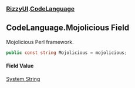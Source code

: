 ### [RizzyUI](RizzyUI 'RizzyUI').[CodeLanguage](RizzyUI.CodeLanguage 'RizzyUI.CodeLanguage')

## CodeLanguage.Mojolicious Field

Mojolicious Perl framework.

```csharp
public const string Mojolicious = mojolicious;
```

#### Field Value
[System.String](https://docs.microsoft.com/en-us/dotnet/api/System.String 'System.String')